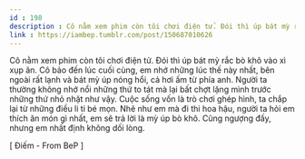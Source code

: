 ```yaml
---
id : 198
description : Cô nằm xem phim còn tôi chơi điện tử. Đói thì úp bát mỳ rắc bò khô vào xì xụp ăn. Cô bảo đến lúc cuối cùng, em nhớ những lúc thế này nhất, bên ngoài rất lạnh và bát mỳ úp nóng hổi, cả hơi ấm từ phía anh. Người ta thường không nhớ nổi những thứ to tát mà lại bất chợt lặng mình trước những thứ nhỏ nhặt như vậy. Cuộc sống vốn là trò chơi ghép hình, ta chắp lại từ những điều li ti bé mọn. Nhẽ như em mà đi thi hoa hậu, người ta hỏi em thích ăn món gì nhất, em sẽ trả lời là mỳ úp bò khô. Cũng ngượng đấy, nhưng em nhất định không dối lòng.
link : https://iambep.tumblr.com/post/150687010626
---
```


Cô nằm xem phim còn tôi chơi điện tử. Đói thì úp bát mỳ rắc bò khô vào xì
xụp ăn. Cô bảo đến lúc cuối cùng, em nhớ những lúc thế này nhất, bên ngoài
rất lạnh và bát mỳ úp nóng hổi, cả hơi ấm từ phía anh. Người ta thường không
nhớ nổi những thứ to tát mà lại bất chợt lặng mình trước những thứ nhỏ nhặt
như vậy. Cuộc sống vốn là trò chơi ghép hình, ta chắp lại từ những điều
li ti bé mọn. Nhẽ như em mà đi thi hoa hậu, người ta hỏi em thích ăn món
gì nhất, em sẽ trả lời là mỳ úp bò khô. Cũng ngượng đấy, nhưng em nhất định
không dối lòng.

[ Điếm - From BeP ]